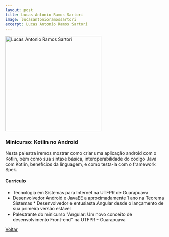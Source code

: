```yaml
---
layout: post
title: Lucas Antonio Ramos Sartori
image: lucasantonioramossartori
excerpt: Lucas Antonio Ramos Sartori
---
```

<p><img src="{{ site.baseurl }}/convidados/{{ page.image }}.jpg" alt="Lucas Antonio Ramos Sartori" height="300" width="300"/></p>

### Minicurso: Kotlin no Android

Nesta palestra iremos mostrar como criar uma aplicação android com o Kotlin, bem como sua sintaxe básica, interoperabilidade do codigo Java com Kotlin, benefí­cios da linguagem, e como testa-la com o framework Spek.

#### Currículo

* Tecnologia em Sistemas para Internet na UTFPR de Guarapuava 
* Desenvolvedor Android e JavaEE a aproximadamente 1 ano na Teorema Sistemas * Desenvolvedor e entusiasta Angular desde o lançamento de sua primeira versão estável 
* Palestrante do minicurso "Angular: Um novo conceito de desenvolvimento Front-end" na UTFPR - Guarapuava

<a href="{{ site.baseurl }}/index.html">Voltar</a>
